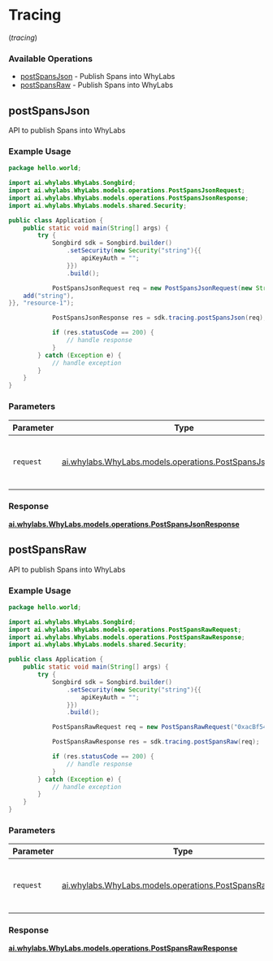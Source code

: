 # Tracing
(*tracing*)

### Available Operations

* [postSpansJson](#postspansjson) - Publish Spans into WhyLabs
* [postSpansRaw](#postspansraw) - Publish Spans into WhyLabs

## postSpansJson

API to publish Spans into WhyLabs

### Example Usage

```java
package hello.world;

import ai.whylabs.WhyLabs.Songbird;
import ai.whylabs.WhyLabs.models.operations.PostSpansJsonRequest;
import ai.whylabs.WhyLabs.models.operations.PostSpansJsonResponse;
import ai.whylabs.WhyLabs.models.shared.Security;

public class Application {
    public static void main(String[] args) {
        try {
            Songbird sdk = Songbird.builder()
                .setSecurity(new Security("string"){{
                    apiKeyAuth = "";
                }})
                .build();

            PostSpansJsonRequest req = new PostSpansJsonRequest(new String[]{{
    add("string"),
}}, "resource-1");            

            PostSpansJsonResponse res = sdk.tracing.postSpansJson(req);

            if (res.statusCode == 200) {
                // handle response
            }
        } catch (Exception e) {
            // handle exception
        }
    }
}
```

### Parameters

| Parameter                                                                                                    | Type                                                                                                         | Required                                                                                                     | Description                                                                                                  |
| ------------------------------------------------------------------------------------------------------------ | ------------------------------------------------------------------------------------------------------------ | ------------------------------------------------------------------------------------------------------------ | ------------------------------------------------------------------------------------------------------------ |
| `request`                                                                                                    | [ai.whylabs.WhyLabs.models.operations.PostSpansJsonRequest](../../models/operations/PostSpansJsonRequest.md) | :heavy_check_mark:                                                                                           | The request object to use for the request.                                                                   |


### Response

**[ai.whylabs.WhyLabs.models.operations.PostSpansJsonResponse](../../models/operations/PostSpansJsonResponse.md)**


## postSpansRaw

API to publish Spans into WhyLabs

### Example Usage

```java
package hello.world;

import ai.whylabs.WhyLabs.Songbird;
import ai.whylabs.WhyLabs.models.operations.PostSpansRawRequest;
import ai.whylabs.WhyLabs.models.operations.PostSpansRawResponse;
import ai.whylabs.WhyLabs.models.shared.Security;

public class Application {
    public static void main(String[] args) {
        try {
            Songbird sdk = Songbird.builder()
                .setSecurity(new Security("string"){{
                    apiKeyAuth = "";
                }})
                .build();

            PostSpansRawRequest req = new PostSpansRawRequest("0xacBf544EcA".getBytes(), "resource-1");            

            PostSpansRawResponse res = sdk.tracing.postSpansRaw(req);

            if (res.statusCode == 200) {
                // handle response
            }
        } catch (Exception e) {
            // handle exception
        }
    }
}
```

### Parameters

| Parameter                                                                                                  | Type                                                                                                       | Required                                                                                                   | Description                                                                                                |
| ---------------------------------------------------------------------------------------------------------- | ---------------------------------------------------------------------------------------------------------- | ---------------------------------------------------------------------------------------------------------- | ---------------------------------------------------------------------------------------------------------- |
| `request`                                                                                                  | [ai.whylabs.WhyLabs.models.operations.PostSpansRawRequest](../../models/operations/PostSpansRawRequest.md) | :heavy_check_mark:                                                                                         | The request object to use for the request.                                                                 |


### Response

**[ai.whylabs.WhyLabs.models.operations.PostSpansRawResponse](../../models/operations/PostSpansRawResponse.md)**

